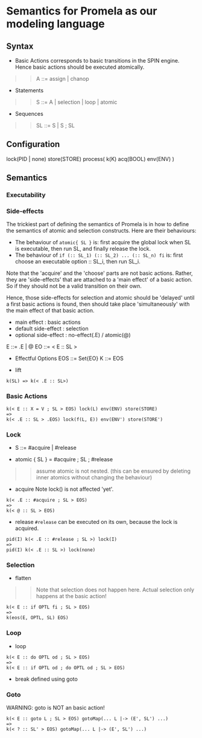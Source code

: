 # Semantics for Promela as our modeling language

## Syntax
- Basic Actions corresponds to basic transitions in the SPIN engine.
Hence basic actions should be executed atomically.
>> A ::= assign | chanop
- Statements
>> S ::= A | selection | loop | atomic
- Sequences
>> SL ::= S | S ; SL

## Configuration
lock(PID | none)
store(STORE)
process(
  k(K)
  acq(BOOL)
  env(ENV)
)


## Semantics

### Executability

### Side-effects
The trickiest part of defining the semantics of Promela is in how to define the semantics of atomic and selection constructs.
Here are their behaviours:
- The behaviour of `atomic{ SL }` is: first acquire the global lock when SL is executable, then run SL, and finally release the lock.
- The behaviour of `if (:: SL_1) (:: SL_2) ... (:: SL_n) fi` is: first choose an executable option :: SL_i, then run SL_i.

Note that the 'acquire' and the 'choose' parts are not basic actions.
Rather, they are 'side-effects' that are attached to a 'main effect' of a basic action.
So if they should not be a valid transition on their own.

Hence, those side-effects for selection and atomic should be 'delayed' until a first basic actions is found,
then should take place 'simultaneously' with the main effect of that basic action.

- main effect : basic actions
- default side-effect : selection
- optional side-effect : no-effect(.E) / atomic(@)

E ::= .E | @
EO ::= < E :: SL >

- Effectful Options
EOS ::= Set{EO}
K ::= EOS

* lift
```
k(SL) => k(< .E :: SL>)
```

### Basic Actions
```
k(< E :: X = V ; SL > EOS) lock(L) env(ENV) store(STORE)
=>
k(< .E :: SL > .EOS) lock(f(L, E)) env(ENV') store(STORE')
```

### Lock
- S ::= #acquire | #release

- atomic { SL } = #acquire ; SL ; #release
>> assume atomic is not nested. (this can be ensured by deleting inner atomics without changing the behaviour)

* acquire
Note lock() is not affected 'yet'.
```
k(< .E :: #acquire ; SL > EOS)
=>
k(< @ :: SL > EOS)
```

* release
`#release` can be executed on its own, because the lock is acquired.
```
pid(I) k(< .E :: #release ; SL >) lock(I)
=>
pid(I) k(< .E :: SL >) lock(none)
```


### Selection
* flatten
>> Note that selection does not happen here. Actual selection only happens at the basic action!
```
k(< E :: if OPTL fi ; SL > EOS)
=>
k(eos(E, OPTL, SL) EOS)
```

### Loop
- loop
```
k(< E :: do OPTL od ; SL > EOS)
=>
k(< E :: if OPTL od ; do OPTL od ; SL > EOS)
```

- break
defined using goto

### Goto
WARNING: goto is NOT an basic action!
```
k(< E :: goto L ; SL > EOS) gotoMap(... L |-> (E', SL') ...)
=>
k(< ? :: SL' > EOS) gotoMap(... L |-> (E', SL') ...)
```

